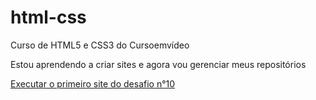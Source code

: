# html-css
 Curso de HTML5 e CSS3 do Cursoemvídeo


Estou aprendendo a criar sites e agora vou gerenciar meus repositórios

<a href="https://gabrieldreher.github.io/html-css/Modulo 2/desafios/des010/Pacote projeto/android.html" target="_blank">Executar o primeiro site do desafio n°10</a>